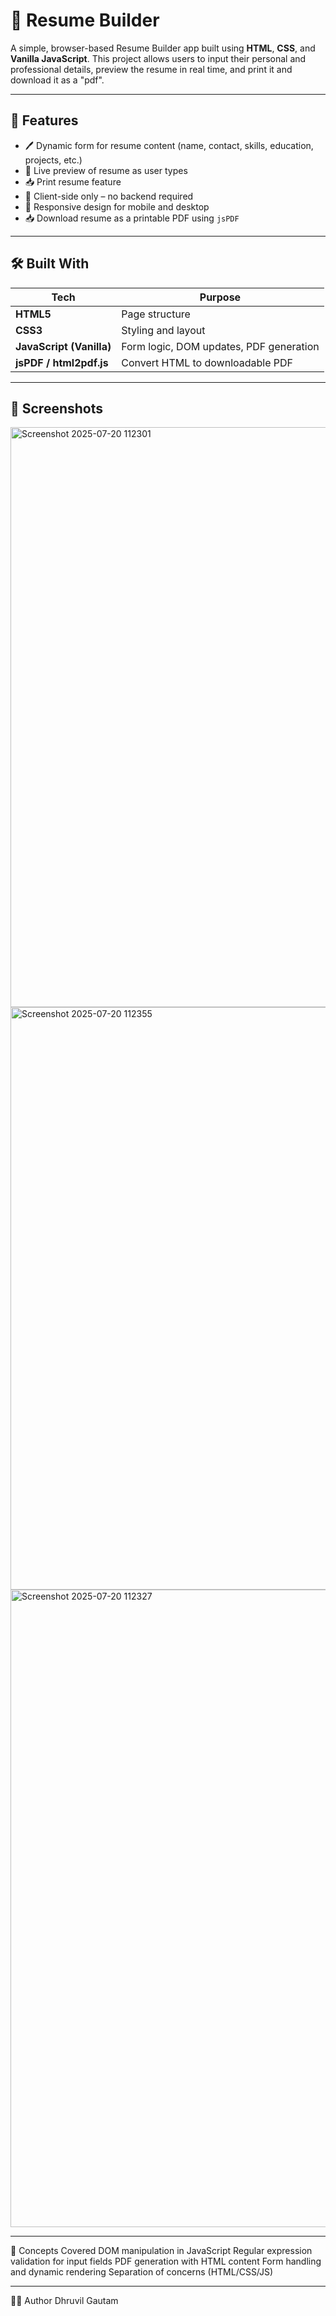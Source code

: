# 📄 Resume Builder

A simple, browser-based Resume Builder app built using **HTML**, **CSS**, and **Vanilla JavaScript**. This project allows users to input their personal and professional details, preview the resume in real time, and print it and download it as a "pdf".

---

## 🚀 Features

- 🖊️ Dynamic form for resume content (name, contact, skills, education, projects, etc.)
- 🎨 Live preview of resume as user types
- 📥 Print resume feature
- 🎯 Client-side only – no backend required
- 📱 Responsive design for mobile and desktop
- 📥 Download resume as a printable PDF using `jsPDF`


---

## 🛠️ Built With

| Tech | Purpose |
|------|---------|
| **HTML5** | Page structure |
| **CSS3** | Styling and layout |
| **JavaScript (Vanilla)** | Form logic, DOM updates, PDF generation |
| **jsPDF / html2pdf.js** | Convert HTML to downloadable PDF |

---

## 📸 Screenshots

<img width="1918" height="928" alt="Screenshot 2025-07-20 112301" src="https://github.com/user-attachments/assets/bef632d8-d09f-42ec-b231-91f544ddc4ca" />
<img width="1915" height="932" alt="Screenshot 2025-07-20 112355" src="https://github.com/user-attachments/assets/f192bc1f-4bef-4490-97f4-4fe507cfbf4a" />
<img width="1916" height="1020" alt="Screenshot 2025-07-20 112327" src="https://github.com/user-attachments/assets/e5926296-0472-4db7-aaec-c373d34f3dc1" />

---

🧠 Concepts Covered
DOM manipulation in JavaScript
Regular expression validation for input fields
PDF generation with HTML content
Form handling and dynamic rendering
Separation of concerns (HTML/CSS/JS)

---

🧑‍💻 Author
Dhruvil Gautam
